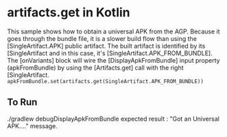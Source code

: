 # artifacts.get in Kotlin
This sample shows how to obtain a universal APK from the AGP. Because it goes through the bundle
file, it is a slower build flow than using the [SingleArtifact.APK] public artifact.
The built artifact is identified by its [SingleArtifact and in this case, it's [SingleArtifact.APK_FROM_BUNDLE].
The [onVariants] block will wire the [DisplayApkFromBundle] input property (apkFromBundle) by using
the [Artifacts.get] call with the right [SingleArtifact.
`apkFromBundle.set(artifacts.get(SingleArtifact.APK_FROM_BUNDLE))`
## To Run
./gradlew debugDisplayApkFromBundle
expected result : "Got an Universal APK...." message.
